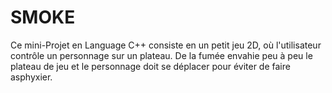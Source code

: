 # SMOKE

Ce mini-Projet en Language C++ consiste en un petit jeu 2D, où l'utilisateur contrôle un personnage sur un plateau. De la fumée envahie peu à peu le plateau de jeu et le personnage doit se déplacer pour éviter de faire asphyxier.
